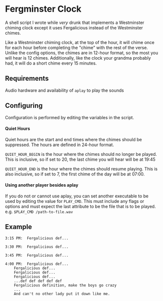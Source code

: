 # Fergminster Clock
A shell script I wrote while *very* drunk that implements a Westminster chiming clock except it uses Fergalicious instead of the Westminster chimes.

Like a Westminster chiming clock, at the top of the hour, it will chime once for each hour before completing the "chime" with the rest of the verse.  Unlike the config options, the chimes are in 12-hour format, so the most you will hear is 12 chimes.  Additionally, like the clock your grandma probably had, it will do a short chime every 15 minutes.

## Requirements
Audio hardware and availability of `aplay` to play the sounds

## Configuring
Configuration is performed by editing the variables in the script.

#### Quiet Hours
Quiet hours are the start and end times where the chimes should be suppressed.  The hours are defined in 24-hour format.

`QUIET_HOUR_BEGIN` is the hour where the chimes should no longer be played. This is inclusive, so if set to 20, the last chime you will hear will be at 19:45

`QUIET_HOUR_END` is the hour where the chimes should resume playing. This is also inclusive, so if set to 7, the first chime of the day will be at 07:00.

#### Using another player besides aplay
If you do not or cannot use aplay, you can set another executable to be used by editing the value for `PLAY_CMD`.  This must include any flags or options and must expect the last attribute to be the file that is to be played.  e.g. `$PLAY_CMD /path-to-file.wav`


## Example
```
3:15 PM:  Fergalicious def...

3:30 PM:  Fergalicious def...

3:45 PM:  Fergalicious def...

4:00 PM:  Fergalicious def...
	Fergalicious def...
	Fergalicious def...
	Fergalicious def...
	...def def def def def 
	Fergalicious definition, make the boys go crazy
	...
	And can't no other lady put it down like me.
```
